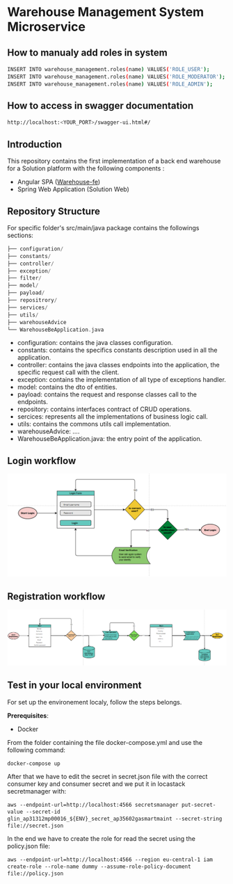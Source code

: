 # Warehouse Management System Microservice

## How to manualy add roles in system
```bash
INSERT INTO warehouse_management.roles(name) VALUES('ROLE_USER');
INSERT INTO warehouse_management.roles(name) VALUES('ROLE_MODERATOR');
INSERT INTO warehouse_management.roles(name) VALUES('ROLE_ADMIN');
```

## How to access in swagger documentation
```bash
http://localhost:<YOUR_PORT>/swagger-ui.html#/
```

## Introduction

This repository contains the first implementation of a back end warehouse for a Solution platform with the following components :

* Angular SPA ([Warehouse-fe](https://github.com/djomoutresor1/wharehouse-fe))
* Spring Web Application (Solution Web)

## Repository Structure

For specific folder's src/main/java package contains the followings sections:

~~~c
├── configuration/
├── constants/
├── controller/
├── exception/
├── filter/
├── model/
├── payload/
├── repositrory/
├── services/
├── utils/
├── warehouseAdvice
└── WarehouseBeApplication.java
~~~

* configuration: contains the java classes configuration.
* constants: contains the specifics constants description used in all the application.
* controller: contains the java classes endpoints into the application, the specific request call with the client.
* exception: contains the implementation of all type of exceptions handler.
* model: contains the dto of entities.
* payload: contains the request and response classes call to the endpoints. 
* repository: contains interfaces contract of CRUD operations.
* sercices: represents all the implementations of business logic call.
* utils: contains the commons utils call implementation.
* warehouseAdvice: ....
* WarehouseBeApplication.java: the entry point of the application.

## Login workflow
![login.png](images/login.png)

## Registration workflow
![registration.png](images/registration.png)

## Test in your local environment
For set up the environement localy, follow the steps belongs.

**Prerequisites**:
* Docker

From the folder containing the file docker-compose.yml and use the following command:
```
docker-compose up
```
After that we have to edit the secret in secret.json file with the correct consumer key and consumer secret and we put it in locastack secretmanager with:

```
aws --endpoint-url=http://localhost:4566 secretsmanager put-secret-value --secret-id glin_ap31312mp00016_${ENV}_secret_ap35602gasmartmaint --secret-string file://secret.json
```

In the end we have to create the role for read the secret using the policy.json file:
```
aws --endpoint-url=http://localhost:4566 --region eu-central-1 iam create-role --role-name dummy --assume-role-policy-document file://policy.json
```



